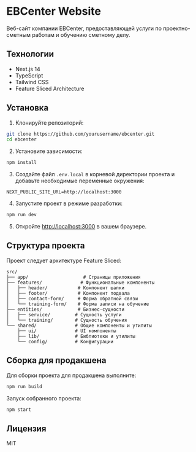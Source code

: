 # EBCenter Website

Веб-сайт компании EBCenter, предоставляющей услуги по проектно-сметным работам и обучению сметному делу.

## Технологии

- Next.js 14
- TypeScript
- Tailwind CSS
- Feature Sliced Architecture

## Установка

1. Клонируйте репозиторий:
```bash
git clone https://github.com/yourusername/ebcenter.git
cd ebcenter
```

2. Установите зависимости:
```bash
npm install
```

3. Создайте файл `.env.local` в корневой директории проекта и добавьте необходимые переменные окружения:
```env
NEXT_PUBLIC_SITE_URL=http://localhost:3000
```

4. Запустите проект в режиме разработки:
```bash
npm run dev
```

5. Откройте [http://localhost:3000](http://localhost:3000) в вашем браузере.

## Структура проекта

Проект следует архитектуре Feature Sliced:

```
src/
├── app/                    # Страницы приложения
├── features/              # Функциональные компоненты
│   ├── header/           # Компонент шапки
│   ├── footer/           # Компонент подвала
│   ├── contact-form/     # Форма обратной связи
│   └── training-form/    # Форма записи на обучение
├── entities/             # Бизнес-сущности
│   ├── service/         # Сущность услуги
│   └── training/        # Сущность обучения
└── shared/              # Общие компоненты и утилиты
    ├── ui/              # UI компоненты
    ├── lib/             # Библиотеки и утилиты
    └── config/          # Конфигурации
```

## Сборка для продакшена

Для сборки проекта для продакшена выполните:

```bash
npm run build
```

Запуск собранного проекта:

```bash
npm start
```

## Лицензия

MIT
